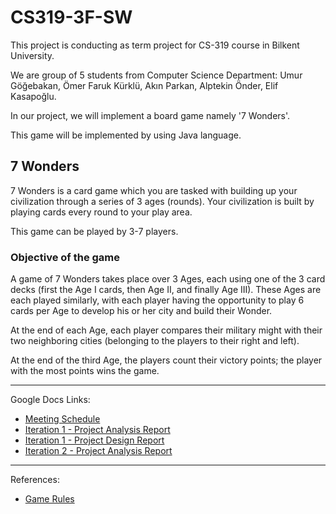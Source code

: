 # CS319-3F-SW
This project is conducting as term project for CS-319 course in Bilkent University.

We are group of 5  students from Computer Science Department:
Umur Göğebakan, Ömer Faruk Kürklü, Akın Parkan, Alptekin Önder, Elif Kasapoğlu.

In our project, we will implement a board game namely '7 Wonders'.

This game will be implemented by using Java language.

## 7 Wonders
7 Wonders  is a card game which you are tasked with building up your civilization through a series of 3 ages (rounds). Your civilization is built by playing cards every round to your play area. 

This game can be played by 3-7 players.
### Objective of the game
A game of 7 Wonders takes place over 3 Ages, each using one of the 3 card decks (first the Age I cards, then Age II, and finally Age III). These Ages are each played similarly, with each player having the opportunity to play 6 cards per Age to develop his or her city and build their Wonder.

At the end of each Age, each player compares their military might with their two neighboring cities (belonging to the players to their right and left).

At the end of the third Age, the players count their victory points; the player with the most points wins the game.

---

Google Docs Links: 
- [Meeting Schedule](https://docs.google.com/document/d/1VJEnRQnAFjuCJ2givL2PP5Lf2wkSoLi_eQuPIs_KVcM/edit?usp=sharing "Schedule Google Doc")
- [Iteration 1 - Project Analysis Report](https://docs.google.com/document/d/1xSJrBIjiwSQDsIh1_EUPaW9Be_7apfCnrrHmhYzt-90/edit?usp=sharing "Iteration 1 Google Doc")
- [Iteration 1 - Project Design Report](https://docs.google.com/document/d/1mJfgW5di1rVx0k2SVvysFTEEg9qpeCrn5CBvqRzuvZE/edit?usp=sharing)
- [Iteration 2 - Project Analysis Report](https://docs.google.com/document/d/1EPO4JyS1yhTmac9bhtRvF3EmZbxEpMPUYqONJZOFthA/edit?usp=sharing)

---

References:
- [Game Rules](https://www.ultraboardgames.com/7wonders/game-rules.php)
